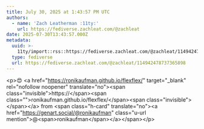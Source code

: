 ```yaml
---
title: July 30, 2025 at 1:43:57 PM UTC
authors:
  - name: 'Zach Leatherman :11ty:'
    url: https://fediverse.zachleat.com/@zachleat
date: 2025-07-30T13:43:57.000Z
metadata:
  uuid: >-
    11ty/import::rss::https://fediverse.zachleat.com/@zachleat/114942478737365898
  type: fediverse
  url: https://fediverse.zachleat.com/@zachleat/114942478737365898
---
```

\<p>😍 \<a href="https://ronikaufman.github.io/flexflex/" target="\_blank" rel="nofollow noopener" translate="no">\<span class="invisible">https://\</span>\<span class="">ronikaufman.github.io/flexflex/\</span>\<span class="invisible">\</span>\</a> from \<span class="h-card" translate="no">\<a href="https://genart.social/@ronikaufman" class="u-url mention">@\<span>ronikaufman\</span>\</a>\</span>\</p>